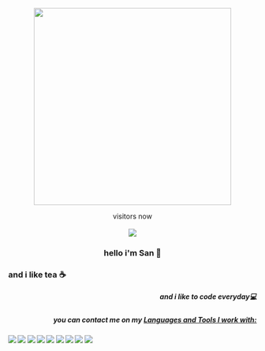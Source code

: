 <p align="center"> 
  <img src="https://cdn.dribbble.com/users/1059583/screenshots/4171367/coding-freak.gif" width="400" />
</p>

<p align="center"> 
 visitors now<br><br>
  <img src="https://profile-counter.glitch.me/sanranj87/count.svg" />
</p>

<h3 align="center">hello i'm San 👋</h1>
<h3 align="center>Full Stack Developer  😜</h3>

<h5 align="right"><b>and i like tea ☕</b></h3>
<h5 align="right"><b>and i like to code everyday💻</b></h3>
<h5 align="right"><b>you can contact me on my <a href="https://discord.gg/fPa7Ewb3>>Discord Server</a> Or <strong> San 🎶#3543</strong></b></h3>



#### Languages and Tools I work with:

<a><img src="https://img.shields.io/badge/-Nodejs-43853?logo=Node.js&logoColor=white"></a>
<img src="https://img.shields.io/badge/-NPM-CB3837?logo=npm&logoColor=white">
<img src="https://img.shields.io/badge/-HTML5-E34F26?logo=html5&logoColor=white">
<a><img src="https://img.shields.io/badge/-JavaScript-grey?logo=JavaScript&logoColor=#61dbfb"></a>
<a><img src="https://img.shields.io/badge/-Json-35495e?logo=Json&logoColor=#42b883"></a>
<img src="https://img.shields.io/badge/-MongoDB-13aa52?logo=mongodb&logoColor=white">
<img src="https://img.shields.io/badge/-Heroku-430098?logo=heroku&logoColor=white">
<img src="https://img.shields.io/badge/-mysql-2088FF?logo=mysql&logoColor=white">
<img src="https://img.shields.io/badge/-repl.it-56676e?logo=repl.it&logoColor=white"></a>
